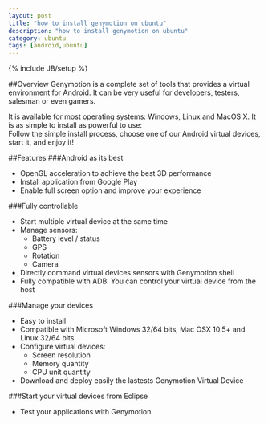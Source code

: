 ```yaml
---
layout: post
title: "how to install genymotion on ubuntu"
description: "how to install genymotion on ubuntu"
category: ubuntu
tags: [android,ubuntu]
---
```

{% include JB/setup %}

##Overview
Genymotion is a complete set of tools that provides a virtual environment for Android. It can be very useful for developers, testers, salesman or even gamers.

It is available for most operating systems: Windows, Linux and MacOS X. It is as simple to install as powerful to use:  
Follow the simple install process, choose one of our Android virtual devices, start it, and enjoy it!
<!-- more -->

##Features
###Android as its best
* OpenGL acceleration to achieve the best 3D performance
* Install application from Google Play
* Enable full screen option and improve your experience

###Fully controllable
* Start multiple virtual device at the same time
* Manage sensors:
    * Battery level / status
    * GPS
    * Rotation
    * Camera
* Directly command virtual devices sensors with Genymotion shell
* Fully compatible with ADB. You can control your virtual device from the host  

###Manage your devices
* Easy to install
* Compatible with Microsoft Windows 32/64 bits, Mac OSX 10.5+ and Linux 32/64 bits
* Configure virtual devices:
    * Screen resolution
    * Memory quantity
    * CPU unit quantity
* Download and deploy easily the lastests Genymotion Virtual Device

###Start your virtual devices from Eclipse
* Test your applications with Genymotion

